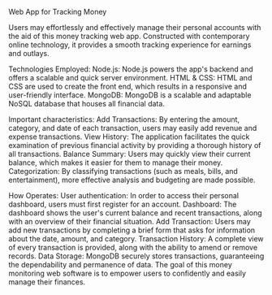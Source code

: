 Web App for Tracking Money

Users may effortlessly and effectively manage their personal accounts with the aid of this money tracking web app. Constructed with contemporary online technology, it provides a smooth tracking experience for earnings and outlays.

Technologies Employed:
Node.js: Node.js powers the app's backend and offers a scalable and quick server environment.
HTML & CSS: HTML and CSS are used to create the front end, which results in a responsive and user-friendly interface.
MongoDB: MongoDB is a scalable and adaptable NoSQL database that houses all financial data.

Important characteristics:
Add Transactions: By entering the amount, category, and date of each transaction, users may easily add revenue and expense transactions.
View History: The application facilitates the quick examination of previous financial activity by providing a thorough history of all transactions.
Balance Summary: Users may quickly view their current balance, which makes it easier for them to manage their money.
Categorization: By classifying transactions (such as meals, bills, and entertainment), more effective analysis and budgeting are made possible.

How Operates:
User authentication: In order to access their personal dashboard, users must first register for an account.
Dashboard: The dashboard shows the user's current balance and recent transactions, along with an overview of their financial situation.
Add Transaction: Users may add new transactions by completing a brief form that asks for information about the date, amount, and category.
Transaction History: A complete view of every transaction is provided, along with the ability to amend or remove records.
Data Storage: MongoDB securely stores transactions, guaranteeing the dependability and permanence of data.
The goal of this money monitoring web software is to empower users to confidently and easily manage their finances.

